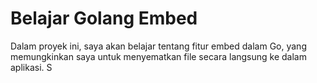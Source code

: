 # Belajar Golang Embed

Dalam proyek ini, saya akan belajar tentang fitur embed dalam Go, yang memungkinkan saya untuk menyematkan file secara langsung ke dalam aplikasi. S
